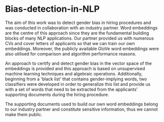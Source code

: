 # Bias-detection-in-NLP
The aim of this work was to detect gender bias in hiring procedures and was conducted in collaboration with an industry partner.
Word embeddings are the centre of this approach since they are the fundamental building blocks of many NLP applications.
Our partner provided us with numerous CVs and cover letters of applicants so that we can train our own embeddings. Moreover, the publicly available 
GloVe word embeddings were also utilised for comparison and algorithm performance reasons.

An approach to certify and detect gender bias in the vector space of the embeddings is provided and this approach is based on unsupervised machine 
learning techniques and algebraic operations. Additionally, beginning from a 'black list' that contains gender-implying words, two classifiers were developed in order to 
generalize this list and provide us with a set of words that need to be extracted from the applicants' supporting documents during the hiring procedure.

The supporting documents used to build our own word embeddings belong to our industry partner and constitute sensitive information, thus we cannot make them public.

